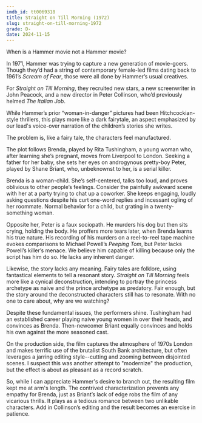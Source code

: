 ```yaml
---
imdb_id: tt0069318
title: Straight on Till Morning (1972)
slug: straight-on-till-morning-1972
grade: D-
date: 2024-11-15
---
```


When is a Hammer movie not a Hammer movie?

In 1971, Hammer was trying to capture a new generation of movie-goers. Though they’d had a string of contemporary female-led films dating back to 1961’s <span data-imdb-id="tt0055505">_Scream of Fear_</span>, those were all done by Hammer’s usual creatives.

For _Straight on Till Morning_, they recruited new stars, a new screenwriter in John Peacock, and a new director in Peter Collinson, who’d previously helmed <span data-imbd-id="tt0064505">_The Italian Job_</span>.

While Hammer’s prior “woman-in-danger” pictures had been Hitchcockian-style thrillers, this plays more like a dark fairytale, an aspect emphasized by our lead's voice-over narration of the children’s stories she writes.

The problem is, like a fairy tale, the characters feel manufactured.

The plot follows Brenda, played by Rita Tushingham, a young woman who, after learning she’s pregnant, moves from Liverpool to London. Seeking a father for her baby, she sets her eyes on androgynous pretty-boy Peter, played by Shane Briant, who, unbeknownst to her, is a serial killer.

Brenda is a woman-child. She’s self-centered, talks too loud, and proves oblivious to other people’s feelings. Consider the painfully awkward scene with her at a party trying to chat up a coworker. She keeps engaging, loudly asking questions despite his curt one-word replies and incessant ogling of her roommate. Normal behavior for a child, but grating in a twenty-something woman.

Opposite her, Peter is a faux sociopath. He murders his dog but then sits crying, holding the body. He proffers more tears later, when Brenda learns his true nature. His recording of his murders on a reel-to-reel tape machine evokes comparisons to Michael Powell’s <span data-imdb-id="tt0054167">_Peeping Tom_</span>, but Peter lacks Powell’s killer’s menace. We believe him capable of killing because only the script has him do so. He lacks any inherent danger.

Likewise, the story lacks any meaning. Fairy tales are folklore, using fantastical elements to tell a resonant story. _Straight on Till Morning_ feels more like a cynical deconstruction, intending to portray the princess archetype as naive and the prince archetype as predatory. Fair enough, but the story around the deconstructed characters still has to resonate. With no one to care about, why are we watching?

Despite these fundamental issues, the performers shine. Tushingham had an established career playing naive young women in over their heads, and convinces as Brenda. Then-newcomer Briant equally convinces and holds his own against the more seasoned cast.

On the production side, the film captures the atmosphere of 1970s London and makes terrific use of the brutalist South Bank architecture, but often leverages a jarring editing style--cutting and zooming between disjointed scenes. I suspect this was another attempt to "modernize" the production, but the effect is about as pleasant as a record scratch.

So, while I can appreciate Hammer's desire to branch out, the resulting film kept me at arm's length. The contrived characterization prevents any empathy for Brenda, just as Briant’s lack of edge robs the film of any vicarious thrills. It plays as a tedious romance between two unlikable characters. Add in Collinson’s editing and the result becomes an exercise in patience.
